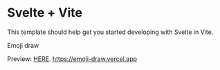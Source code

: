 # Svelte + Vite

This template should help get you started developing with Svelte in Vite.

Emoji draw

Preview: [HERE](https://emoji-draw.vercel.app).
https://emoji-draw.vercel.app